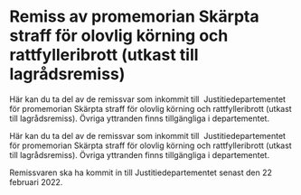 # Remiss av promemorian Skärpta straff för olovlig körning och rattfylleribrott (utkast till lagrådsremiss)

Här kan du ta del av de remissvar som inkommit till  Justitiedepartementet för promemorian Skärpta straff för olovlig körning och rattfylleribrott (utkast till lagrådsremiss). Övriga yttranden finns tillgängliga i departementet.

Här kan du ta del av de remissvar som inkommit till  Justitiedepartementet för promemorian Skärpta straff för olovlig körning och rattfylleribrott (utkast till lagrådsremiss). Övriga yttranden finns tillgängliga i departementet.

Remissvaren ska ha kommit in till Justitiedepartementet senast den 22 februari 2022.
